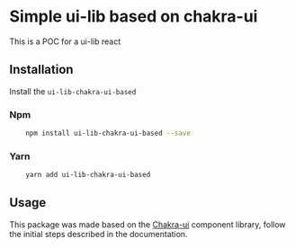 # Simple ui-lib based on chakra-ui

This is a POC for a ui-lib react

## Installation

Install the <code>ui-lib-chakra-ui-based</code>

### Npm

```bash
    npm install ui-lib-chakra-ui-based --save
```

### Yarn

```bash
    yarn add ui-lib-chakra-ui-based
```

## Usage

This package was made based on the [Chakra-ui](https://chakra-ui.com/docs) component library, follow the initial steps described in the documentation.
